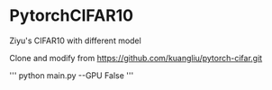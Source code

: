 # PytorchCIFAR10
Ziyu's CIFAR10 with different model

Clone and modify from
https://github.com/kuangliu/pytorch-cifar.git

'''
python main.py --GPU False
'''
